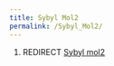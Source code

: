 ```yaml
---
title: Sybyl Mol2
permalink: /Sybyl_Mol2/
---
```


1.  REDIRECT [Sybyl mol2](/Sybyl_mol2 "wikilink")
